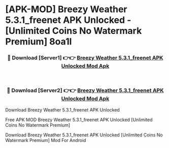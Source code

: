 # [APK-MOD] Breezy Weather 5.3.1_freenet APK Unlocked - [Unlimited Coins No Watermark Premium] 8oa1l



<div align="center">
<h3>🔴 Download [Server1] 👉👉 <a href="https://momento.my/?title=Breezy_Weather_5.3.1_freenet_APK_Unlocked">Breezy Weather 5.3.1_freenet APK Unlocked Mod Apk</a></h3><br>

<h3>🔴 Download [Server2] 👉👉 <a href="https://momento.my/?title=Breezy_Weather_5.3.1_freenet_APK_Unlocked">Breezy Weather 5.3.1_freenet APK Unlocked Mod Apk</a></h3>
</div>



Download Breezy Weather 5.3.1_freenet APK Unlocked 

Free APK MOD Breezy Weather 5.3.1_freenet APK Unlocked [Unlimited Coins No Watermark Premium]

Download Breezy Weather 5.3.1_freenet APK Unlocked [Unlimited Coins No Watermark Premium] Mod For Android
